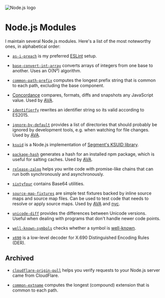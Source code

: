 ![Node.js logo](nodejs.png)

# Node.js Modules

I maintain several Node.js modules. Here's a list of the most
noteworthy ones, in alphabetical order:

* [`as-i-preach`](https://github.com/novemberborn/as-i-preach) is my preferred
[ESLint](http://eslint.org/) setup.

* [`base-convert-int-array`](https://github.com/novemberborn/base-convert-int-array) converts arrays of integers from one base to another. Uses an O(N²) algorithm.

* [`common-path-prefix`](https://github.com/novemberborn/common-path-prefix)
computes the longest prefix string that is common to each path, excluding the
base component.

* [Concordance](https://github.com/concordancejs/) compares, formats, diffs and snapshots any JavaScript value. Used by
[AVA](https://github.com/avajs/ava).

* [`identifierfy`](https://github.com/novemberborn/identifierfy) rewrites an
identifier string so its valid according to ES2015.

* [`ignore-by-default`](https://github.com/novemberborn/ignore-by-default)
provides a list of directories that should probably be ignored by development
tools, e.g. when watching for file changes. Used by
[AVA](https://github.com/avajs/ava).

* [`ksuid`](https://github.com/novemberborn/ksuid) is a Node.js implementation of [Segment's KSUID library](https://github.com/segmentio/ksuid).

* [`package-hash`](https://github.com/novemberborn/package-hash) generates a
hash for an installed npm package, which is useful for salting caches. Used by
[AVA](https://github.com/avajs/ava).

* [`release-zalgo`](https://github.com/novemberborn/release-zalgo) helps you write code with promise-like chains that can run both synchronously and asynchronously.

* [`sixtyfour`](https://github.com/novemberborn/sixtyfour) contains Base64
utilities.

* [`source-map-fixtures`](https://github.com/novemberborn/source-map-fixtures)
are simple test fixtures backed by inline source maps and source map files. Can
be used to test code that needs to resolve or apply source maps. Used by
[AVA](https://github.com/avajs/ava) and
[nyc](https://github.com/istanbuljs/nyc).

* [`unicode-diff`](https://github.com/novemberborn/unicode-diff) provides the
differences between Unicode versions. Useful when dealing with programs that
don't handle newer code points.

* [`well-known-symbols`](https://github.com/novemberborn/well-known-symbols) checks whether a symbol is [well-known](https://developer.mozilla.org/en/docs/Web/JavaScript/Reference/Global_Objects/Symbol#Well-known_symbols).

* [`x690`](https://github.com/novemberborn/x690) is a low-level decoder for
X.690 Distinguished Encoding Rules (DER).

## Archived

* [`cloudflare-origin-pull`](https://github.com/novemberborn/cloudflare-origin-pull)
helps you verify requests to your Node.js server came from CloudFlare.

* [`common-extname`](https://github.com/novemberborn/common-extname) computes
the longest (compound) extension that is common to each path.
